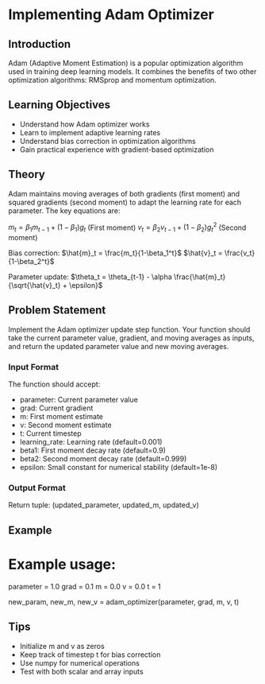 # Implementing Adam Optimizer

## Introduction
Adam (Adaptive Moment Estimation) is a popular optimization algorithm used in training deep learning models. It combines the benefits of two other optimization algorithms: RMSprop and momentum optimization.

## Learning Objectives
- Understand how Adam optimizer works
- Learn to implement adaptive learning rates
- Understand bias correction in optimization algorithms
- Gain practical experience with gradient-based optimization

## Theory
Adam maintains moving averages of both gradients (first moment) and squared gradients (second moment) to adapt the learning rate for each parameter. The key equations are:

$m_t = \beta_1 m_{t-1} + (1-\beta_1)g_t$ (First moment)
$v_t = \beta_2 v_{t-1} + (1-\beta_2)g_t^2$ (Second moment)

Bias correction:
$\hat{m}_t = \frac{m_t}{1-\beta_1^t}$
$\hat{v}_t = \frac{v_t}{1-\beta_2^t}$

Parameter update:
$\theta_t = \theta_{t-1} - \alpha \frac{\hat{m}_t}{\sqrt{\hat{v}_t} + \epsilon}$

## Problem Statement
Implement the Adam optimizer update step function. Your function should take the current parameter value, gradient, and moving averages as inputs, and return the updated parameter value and new moving averages.

### Input Format
The function should accept:
- parameter: Current parameter value
- grad: Current gradient
- m: First moment estimate
- v: Second moment estimate
- t: Current timestep
- learning_rate: Learning rate (default=0.001)
- beta1: First moment decay rate (default=0.9)
- beta2: Second moment decay rate (default=0.999)
- epsilon: Small constant for numerical stability (default=1e-8)

### Output Format
Return tuple: (updated_parameter, updated_m, updated_v)

## Example
# Example usage:
parameter = 1.0
grad = 0.1
m = 0.0
v = 0.0
t = 1

new_param, new_m, new_v = adam_optimizer(parameter, grad, m, v, t)
## Tips
- Initialize m and v as zeros
- Keep track of timestep t for bias correction
- Use numpy for numerical operations
- Test with both scalar and array inputs
